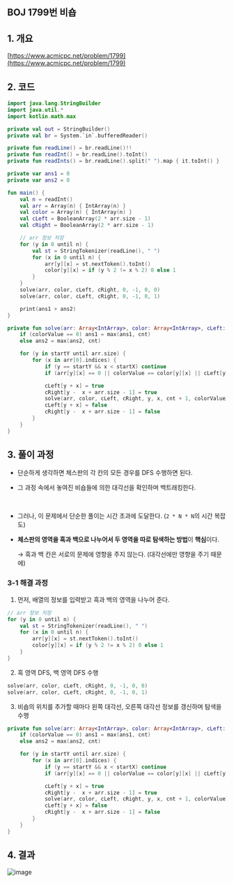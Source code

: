 ## BOJ 1799번 비숍

## 1. 개요

[https://www.acmicpc.net/problem/1799](https://www.acmicpc.net/problem/1799)

## 2. 코드

```kotlin
import java.lang.StringBuilder
import java.util.*
import kotlin.math.max

private val out = StringBuilder()
private val br = System.`in`.bufferedReader()

private fun readLine() = br.readLine()!!
private fun readInt() = br.readLine().toInt()
private fun readInts() = br.readLine().split(" ").map { it.toInt() }

private var ans1 = 0
private var ans2 = 0

fun main() {
    val n = readInt()
    val arr = Array(n) { IntArray(n) }
    val color = Array(n) { IntArray(n) }
    val cLeft = BooleanArray(2 * arr.size - 1)
    val cRight = BooleanArray(2 * arr.size - 1)

    // arr 정보 저장
    for (y in 0 until n) {
        val st = StringTokenizer(readLine(), " ")
        for (x in 0 until n) {
            arr[y][x] = st.nextToken().toInt()
            color[y][x] = if (y % 2 != x % 2) 0 else 1
        }
    }
    solve(arr, color, cLeft, cRight, 0, -1, 0, 0)
    solve(arr, color, cLeft, cRight, 0, -1, 0, 1)

    print(ans1 + ans2)
}

private fun solve(arr: Array<IntArray>, color: Array<IntArray>, cLeft: BooleanArray, cRight: BooleanArray, startY: Int, startX: Int, cnt: Int, colorValue: Int) {
    if (colorValue == 0) ans1 = max(ans1, cnt)
    else ans2 = max(ans2, cnt)

    for (y in startY until arr.size) {
        for (x in arr[0].indices) {
            if (y == startY && x < startX) continue
            if (arr[y][x] == 0 || colorValue == color[y][x] || cLeft[y + x] || cRight[y - x + arr.size - 1]) continue

            cLeft[y + x] = true
            cRight[y -  x + arr.size - 1] = true
            solve(arr, color, cLeft, cRight, y, x, cnt + 1, colorValue)
            cLeft[y + x] = false
            cRight[y -  x + arr.size - 1] = false
        }
    }
}
```

## 3. 풀이 과정

- 단순하게 생각하면 체스판의 각 칸의 모든 경우를 DFS 수행하면 된다.

- 그 과정 속에서 놓여진 비숍들에 의한 대각선을 확인하며 백트래킹한다.

</br>

- 그러나, 이 문제에서 단순한 풀이는 시간 초과에 도달한다. (`2 * N * N`의 시간 복잡도)

- **체스판의 영역을 흑과 백으로 나누어서 두 영역을 따로 탐색하는 방법**이 **핵심**이다.

    → 흑과 백 칸은 서로의 문제에 영향을 주지 않는다. (대각선에만 영향을 주기 때문에)

### 3-1 해결 과정

1. 먼저, 배열의 정보를 입력받고 흑과 백의 영역을 나누어 준다.

```kotlin
// arr 정보 저장
for (y in 0 until n) {
    val st = StringTokenizer(readLine(), " ")
    for (x in 0 until n) {
        arr[y][x] = st.nextToken().toInt()
        color[y][x] = if (y % 2 != x % 2) 0 else 1
    }
}
```

 2. 흑 영역 DFS, 백 영역 DFS 수행

```kotlin
solve(arr, color, cLeft, cRight, 0, -1, 0, 0)
solve(arr, color, cLeft, cRight, 0, -1, 0, 1)
```

3. 비숍의 위치를 추가할 때마다 왼쪽 대각선, 오른쪽 대각선 정보를 갱신하며 탐색을 수행

```kotlin
private fun solve(arr: Array<IntArray>, color: Array<IntArray>, cLeft: BooleanArray, cRight: BooleanArray, startY: Int, startX: Int, cnt: Int, colorValue: Int) {
    if (colorValue == 0) ans1 = max(ans1, cnt)
    else ans2 = max(ans2, cnt)

    for (y in startY until arr.size) {
        for (x in arr[0].indices) {
            if (y == startY && x < startX) continue
            if (arr[y][x] == 0 || colorValue == color[y][x] || cLeft[y + x] || cRight[y - x + arr.size - 1]) continue

            cLeft[y + x] = true
            cRight[y -  x + arr.size - 1] = true
            solve(arr, color, cLeft, cRight, y, x, cnt + 1, colorValue)
            cLeft[y + x] = false
            cRight[y -  x + arr.size - 1] = false
        }
    }
}
```

## 4. 결과

![image](https://user-images.githubusercontent.com/24761073/90509375-33e0c780-e194-11ea-92df-96b8c9ee39e9.png)